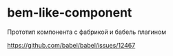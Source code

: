 # bem-like-component

Прототип компонента с фабрикой и бабель плагином

https://github.com/babel/babel/issues/12467
